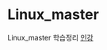 # Linux_master
Linux_master 학습정리
[인강](https://www.youtube.com/watch?v=47U5DJkhVUQ&list=PLhBm8ObOpeEL9BmKb7dt6PCXJHwMrYI3r)
